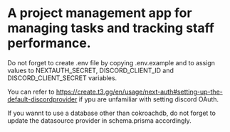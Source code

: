 # A project management app for managing tasks and tracking staff performance.

Do not forget to create .env file by copying .env.example and to assign values to NEXTAUTH_SECRET, DISCORD_CLIENT_ID and DISCORD_CLIENT_SECRET variables. 

You can refer to https://create.t3.gg/en/usage/next-auth#setting-up-the-default-discordprovider if ypu are unfamiliar with setting discord OAuth.

If you wannt to use a database other than cokroachdb, do not forget to update the datasource provider in schema.prisma accordingly.